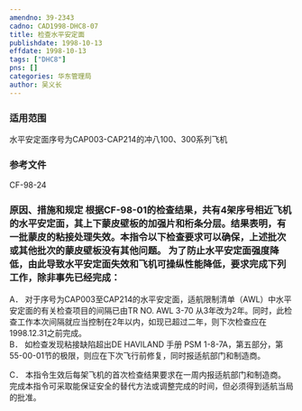 ```yaml
---
amendno: 39-2343  
cadno: CAD1998-DHC8-07  
title: 检查水平安定面  
publishdate: 1998-10-13  
effdate: 1998-10-13  
tags: ["DHC8"]  
pns: []  
categories: 华东管理局  
author: 吴义长  
---
```

  
### 适用范围  
水平安定面序号为CAP003-CAP214的冲八100、300系列飞机  
  
<!--more-->  
### 参考文件  
CF-98-24  
  
### 原因、措施和规定 根据CF-98-01的检查结果，共有4架序号相近飞机的水平安定面，其上下蒙皮壁板的加强片和桁条分层。结果表明，有一批蒙皮的粘接处理失效。本指令以下检查要求可以确保，上述批次或其他批次的蒙皮壁板没有其他问题。 为了防止水平安定面强度降低，由此导致水平安定面失效和飞机可操纵性能降低，要求完成下列工作，除非事先已经完成：  
A． 对于序号为CAP003至CAP214的水平安定面，适航限制清单（AWL）中水平安定面的有关检查项目的间隔已由TR NO. AWL 3-70 从3年改为2年。同时，此检查工作本次间隔就应当控制在2年以内，如现已超过二年，则下次检查应在1998.12.31之前完成。  
B． 如检查发现粘接缺陷超出DE HAVILAND 手册 PSM 1-8-7A，第五部分，第55-00-01节的极限，则应在下次飞行前修复，同时报适航部门和制造商。  
  
  
C． 本指令生效后每架飞机的首次检查结果要求在一周内报适航部门和制造商。 完成本指令可采取能保证安全的替代方法或调整完成的时间，但必须得到适航当局的批准。  
